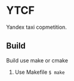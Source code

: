 
# YTCF

Yandex taxi copmetition.


## Build

Build use make or cmake 

1. Use Makefile
  `$ make`

